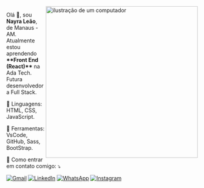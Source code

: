 <img src="computer-illustration.png" alt="ilustração de um computador" min-width="400px" max-width="400px" width="400px" align="right">

<p align="left"> 
  Olá 👋, sou <strong>Nayra Leão</strong>, de Manaus - AM.<br>
  Atualmente estou aprendendo <strong>**Front End (React)**</strong> na Ada Tech.<br>
  Futura desenvolvedora Full Stack.
</p>

<p align="left">
  🦄 Linguagens: HTML, CSS, JavaScript.
</p>

<p align="left">
  💼 Ferramentas: VsCode, GitHub, Sass, BootStrap.
</p>

<p align="left">
  💌 Como entrar em contato comigo: ⤵️
</p>

<p align="left">
  <a href="mailto:nayraleao.souza@gmail.com" title="Gmail" target="_blank">
  <img src="https://img.shields.io/badge/-Gmail-FF0000?style=flat-square&labelColor=FF0000&logo=gmail&logoColor=white&link=LINK-DO-SEU-GMAIL" alt="Gmail"/></a>

  <a href="https://www.linkedin.com/in/nayrasleao/" title="LinkedIn" target="_blank">
  <img src="https://img.shields.io/badge/-Linkedin-0e76a8?style=flat-square&logo=Linkedin&logoColor=white&link=LINK-DO-SEU-LINKEDIN" alt="LinkedIn"/></a>

  <a href="https://wa.me/message/HJ4JJL4AOIXRF1" title="WhatsApp" target="_blank">
  <img src="https://img.shields.io/badge/-WhatsApp-25d366?style=flat-square&labelColor=25d366&logo=whatsapp&logoColor=white&link=API-DO-SEU-WHATSAPP" alt="WhatsApp"/></a>

  <a href="https://instagram.com/nayrasleao" title="Instagram" target="_blank">
  <img src="https://img.shields.io/badge/-Instagram-DF0174?style=flat-square&labelColor=DF0174&logo=instagram&logoColor=white&link=LINK-DO-SEU-INSTAGRAM" alt="Instagram"/></a>
</p>
